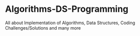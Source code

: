 # Algorithms-DS-Programming
All about Implementation of Algorithms, Data Structures, Coding Challenges/Solutions and many more
